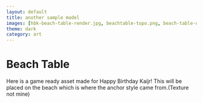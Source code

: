```yaml
---
layout: default
title: another sample model
images: [hbk-beach-table-render.jpg, beachtable-topo.png, beach-table-unwrap.png]
theme: dark
category: art
---
```


# Beach Table

Here is a game ready asset made for Happy Birthday Kaijr! This will be placed on the beach which is where the anchor style came from.(Texture not mine)
